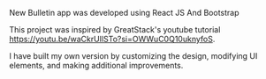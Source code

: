 New Bulletin app was developed using React JS And Bootstrap

This project was inspired by GreatStack's youtube tutorial https://youtu.be/waCkrUIlSTo?si=OWWuC0Q10uknyfoS.

I have built my own version by customizing the design, modifying UI elements, and making additional improvements.




